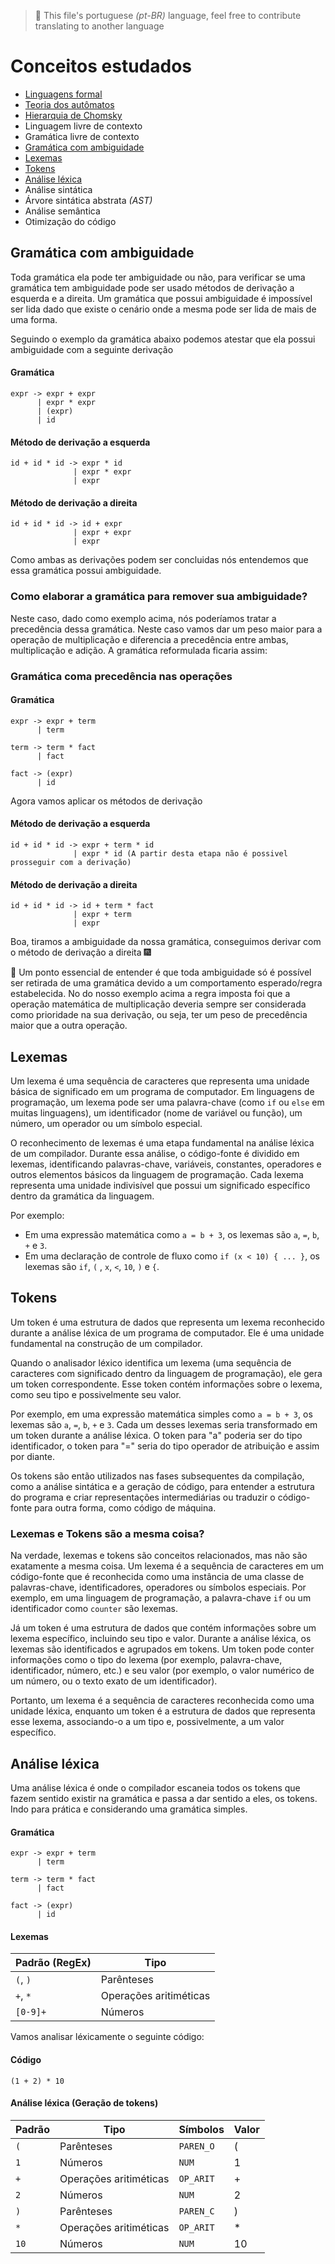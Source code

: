 
> :balloon: This file's portuguese _(pt-BR)_ language, feel free to contribute translating to another language

# Conceitos estudados

- [Linguagens formal](https://pt.wikipedia.org/wiki/Linguagem_formal#:~:text=Entende%2Dse%20por%20linguagem%20formal,%2C%20caracter%C3%ADsticas%20e%20inter%2Drelacionamentos%20.)
- [Teoria dos autômatos](https://pt.wikipedia.org/wiki/Teoria_dos_aut%C3%B4matos)
- [Hierarquia de Chomsky](https://pt.wikipedia.org/wiki/Hierarquia_de_Chomsky)
- Linguagem livre de contexto
- Gramática livre de contexto
- [Gramática com ambiguidade](#gramática-com-ambiguidade)
- [Lexemas](#lexemas)
- [Tokens](#tokens)
- [Análise léxica](#análise-léxica)
- Análise sintática
- Árvore sintática abstrata _(AST)_
- Análise semântica
- Otimização do código

## Gramática com ambiguidade

Toda gramática ela pode ter ambiguidade ou não, para verificar se uma gramática tem ambiguidade pode ser usado métodos de derivação a esquerda e a direita. Um gramática que possui ambiguidade é impossível ser lida dado que existe o cenário onde a mesma pode ser lida de mais de uma forma.

Seguindo o exemplo da gramática abaixo podemos atestar que ela possui ambiguidade com a seguinte derivação

#### Gramática
```
expr -> expr + expr
      | expr * expr
      | (expr)
      | id
```

#### Método de derivação a esquerda

```
id + id * id -> expr * id
              | expr * expr
              | expr
```

#### Método de derivação a direita

```
id + id * id -> id + expr
              | expr + expr
              | expr
```

Como ambas as derivações podem ser concluidas nós entendemos que essa gramática possui ambiguidade.

### Como elaborar a gramática para remover sua ambiguidade?

Neste caso, dado como exemplo acima, nós poderíamos tratar a precedência dessa gramática. Neste caso vamos dar um peso maior para a operação de multiplicação e diferencia a precedência entre ambas, multiplicação e adição. A gramática reformulada ficaria assim:

### Gramática coma precedência nas operações

#### Gramática

```
expr -> expr + term
      | term

term -> term * fact
      | fact

fact -> (expr)
      | id
```

Agora vamos aplicar os métodos de derivação

#### Método de derivação a esquerda

```
id + id * id -> expr + term * id
              | expr * id (A partir desta etapa não é possivel prosseguir com a derivação)
```

#### Método de derivação a direita

```
id + id * id -> id + term * fact
              | expr + term
              | expr
```

Boa, tiramos a ambiguidade da nossa gramática, conseguimos derivar com o método de derivação a direita 🎆

🎈 Um ponto essencial de entender é que toda ambiguidade só é possível ser retirada de uma gramática devido a um comportamento esperado/regra estabelecida. No do nosso exemplo acima a regra imposta foi que a operação matemática de multiplicação deveria sempre ser considerada como prioridade na sua derivação, ou seja, ter um peso de precedência maior que a outra operação.

## Lexemas

Um lexema é uma sequência de caracteres que representa uma unidade básica de significado em um programa de computador. Em linguagens de programação, um lexema pode ser uma palavra-chave (como `if` ou `else` em muitas linguagens), um identificador (nome de variável ou função), um número, um operador ou um símbolo especial.

O reconhecimento de lexemas é uma etapa fundamental na análise léxica de um compilador. Durante essa análise, o código-fonte é dividido em lexemas, identificando palavras-chave, variáveis, constantes, operadores e outros elementos básicos da linguagem de programação. Cada lexema representa uma unidade indivisível que possui um significado específico dentro da gramática da linguagem.

Por exemplo:

- Em uma expressão matemática como `a = b + 3`, os lexemas são `a`, `=`, `b`, `+` e `3`.
- Em uma declaração de controle de fluxo como `if (x < 10) { ... }`, os lexemas são `if`, `(` , `x`, `<`, `10`, `)` e `{`.

## Tokens

Um token é uma estrutura de dados que representa um lexema reconhecido durante a análise léxica de um programa de computador. Ele é uma unidade fundamental na construção de um compilador.

Quando o analisador léxico identifica um lexema (uma sequência de caracteres com significado dentro da linguagem de programação), ele gera um token correspondente. Esse token contém informações sobre o lexema, como seu tipo e possivelmente seu valor.

Por exemplo, em uma expressão matemática simples como `a = b + 3`, os lexemas são `a`, `=`, `b`, `+` e `3`. Cada um desses lexemas seria transformado em um token durante a análise léxica. O token para "a" poderia ser do tipo identificador, o token para "=" seria do tipo operador de atribuição e assim por diante.

Os tokens são então utilizados nas fases subsequentes da compilação, como a análise sintática e a geração de código, para entender a estrutura do programa e criar representações intermediárias ou traduzir o código-fonte para outra forma, como código de máquina.

### Lexemas e Tokens são a mesma coisa?

Na verdade, lexemas e tokens são conceitos relacionados, mas não são exatamente a mesma coisa. Um lexema é a sequência de caracteres em um código-fonte que é reconhecida como uma instância de uma classe de palavras-chave, identificadores, operadores ou símbolos especiais. Por exemplo, em uma linguagem de programação, a palavra-chave `if` ou um identificador como `counter` são lexemas.

Já um token é uma estrutura de dados que contém informações sobre um lexema específico, incluindo seu tipo e valor. Durante a análise léxica, os lexemas são identificados e agrupados em tokens. Um token pode conter informações como o tipo do lexema (por exemplo, palavra-chave, identificador, número, etc.) e seu valor (por exemplo, o valor numérico de um número, ou o texto exato de um identificador).

Portanto, um lexema é a sequência de caracteres reconhecida como uma unidade léxica, enquanto um token é a estrutura de dados que representa esse lexema, associando-o a um tipo e, possivelmente, a um valor específico.

## Análise léxica

Uma análise léxica é onde o compilador escaneia todos os tokens que fazem sentido existir na gramática e passa a dar sentido a eles, os tokens. Indo para prática e considerando uma gramática simples.

#### Gramática

```
expr -> expr + term
      | term

term -> term * fact
      | fact

fact -> (expr)
      | id
```

#### Lexemas

| Padrão (RegEx)    | Tipo                   |
|-------------------|------------------------|
| `(`, `)`          | Parênteses             |
| `+`, `*`          | Operações aritiméticas |
| `[0-9]+`          | Números                |

Vamos analisar léxicamente o seguinte código:

#### Código

```
(1 + 2) * 10
```

#### Análise léxica (Geração de tokens)

| Padrão     | Tipo                   | Símbolos  | Valor |
|------------|------------------------|-----------|-------|
| `(`        | Parênteses             | `PAREN_O` | (     |
| `1`        | Números                | `NUM`     | 1     |
| `+`        | Operações aritiméticas | `OP_ARIT` | +     |
| `2`        | Números                | `NUM`     | 2     |
| `)`        | Parênteses             | `PAREN_C` | )     |
| `*`        | Operações aritiméticas | `OP_ARIT` | *     |
| `10`       | Números                | `NUM`     | 10    |
